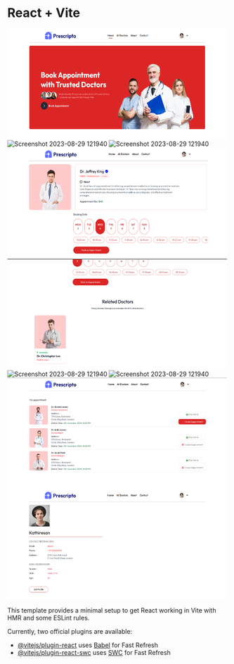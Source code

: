 # React + Vite

<div class=" flex mx-auto items-center justify-center w-full h-full">
<centre><img src="./src/assets/page1.png" alt="Screenshot 2023-08-29 121940" width="500" height="250"></centre>
<img src="./src/assets/page2.png" alt="Screenshot 2023-08-29 121940" width="500" height="250">
<img src="./src/assets/page3.png" alt="Screenshot 2023-08-29 121940" width="500" height="250">
<img src="./src/assets/page4.png" alt="Screenshot 2023-08-29 121940" width="500" height="250">
<img src="./src/assets/page5.png" alt="Screenshot 2023-08-29 121940" width="500" height="250">
<img src="./src/assets/page6.png" alt="Screenshot 2023-08-29 121940" width="500" height="250">
<img src="./src/assets/page7.png" alt="Screenshot 2023-08-29 121940" width="500" height="250">
<img src="./src/assets/page8.png" alt="Screenshot 2023-08-29 121940" width="500" height="250">
<img src="./src/assets/page9.png" alt="Screenshot 2023-08-29 121940" width="500" height="250">
</div>

This template provides a minimal setup to get React working in Vite with HMR and some ESLint rules.

Currently, two official plugins are available:

- [@vitejs/plugin-react](https://github.com/vitejs/vite-plugin-react/blob/main/packages/plugin-react/README.md) uses [Babel](https://babeljs.io/) for Fast Refresh
- [@vitejs/plugin-react-swc](https://github.com/vitejs/vite-plugin-react-swc) uses [SWC](https://swc.rs/) for Fast Refresh

